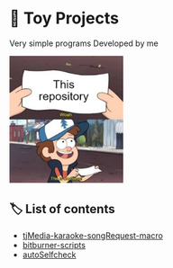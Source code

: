 # 🧸 Toy Projects
Very simple programs Developed by me

<img src="https://github.com/Archive-ToyProjects/.github/raw/main/profile/worthlessMeme.png" width="40%">

## 🏷️ List of contents
* [tjMedia-karaoke-songRequest-macro](https://github.com/Archive-ToyProjects/tjMedia-karaoke-songRequest-macro)
* [bitburner-scripts](https://github.com/Archive-ToyProjects/bitburner-scripts)
* [autoSelfcheck](https://github.com/Archive-ToyProjects/autoSelfcheck)
